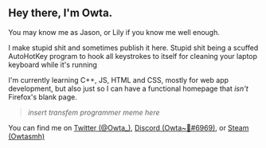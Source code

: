 
## Hey there, I'm Owta.

  You may know me as Jason, or Lily if you know me well enough.
 
 I make stupid shit and sometimes publish it here.
  Stupid shit being a scuffed AutoHotKey program to hook all keystrokes to itself for cleaning your laptop keyboard while it's running
  
 I'm currently learning C++, JS, HTML and CSS, mostly for web app development, but also just so I can have a functional homepage that *isn't* Firefox's blank page.
  
  > *insert transfem programmer meme here*
  
 You can find me on [Twitter (@Owta_)](https://twitter.com/owta_), [Discord (Owta~🌸#6969)](https://discord.gg/SNSfQcFkXR), or [Steam (Owtasmh)](https://steamcommunity.com/id/owtasmh)
